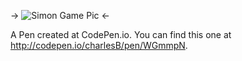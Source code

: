 -> ![Simon Game Pic](https://github.com/charlesBak/Google-Chrome-Simon-Gamejs/blob/master/img/simon1.JPG) <-



A Pen created at CodePen.io. You can find this one at http://codepen.io/charlesB/pen/WGmmpN.

 
